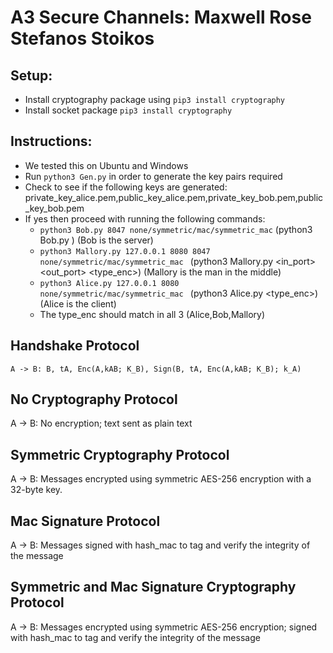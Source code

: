 # A3 Secure Channels: Maxwell Rose Stefanos Stoikos

## Setup:
* Install cryptography package using ```pip3 install cryptography```
* Install socket package ```pip3 install cryptography```

## Instructions:
* We tested this on Ubuntu and Windows 
* Run ```python3 Gen.py``` in order to generate the key pairs required
* Check to see if the following keys are generated: private_key_alice.pem,public_key_alice.pem,private_key_bob.pem,public_key_bob.pem
* If yes then proceed with running the following commands:
    * ```python3 Bob.py 8047 none/symmetric/mac/symmetric_mac```
    (python3 Bob.py <port> <type of encryption>)
    (Bob is the server)
    * ```python3 Mallory.py 127.0.0.1 8080 8047 none/symmetric/mac/symmetric_mac ```
    (python3 Mallory.py <host> <in_port> <out_port> <type_enc>)
    (Mallory is the man in the middle)
    * ```python3 Alice.py 127.0.0.1 8080 none/symmetric/mac/symmetric_mac ```
    (python3 Alice.py <host> <port> <type_enc>)
    (Alice is the client)
    * The type_enc should match in all 3 (Alice,Bob,Mallory)


## Handshake Protocol
```A -> B: B, tA, Enc(A,kAB; K_B), Sign(B, tA, Enc(A,kAB; K_B); k_A)```

## No Cryptography Protocol
A -> B: No encryption; text sent as plain text

## Symmetric Cryptography Protocol
A -> B: Messages encrypted using symmetric AES-256 encryption with a 32-byte key.

## Mac Signature Protocol
A -> B: Messages signed with hash_mac to tag and verify the integrity of the message

## Symmetric and Mac Signature Cryptography Protocol
A -> B: Messages encrypted using symmetric AES-256 encryption; signed with hash_mac to tag and verify the integrity of the message